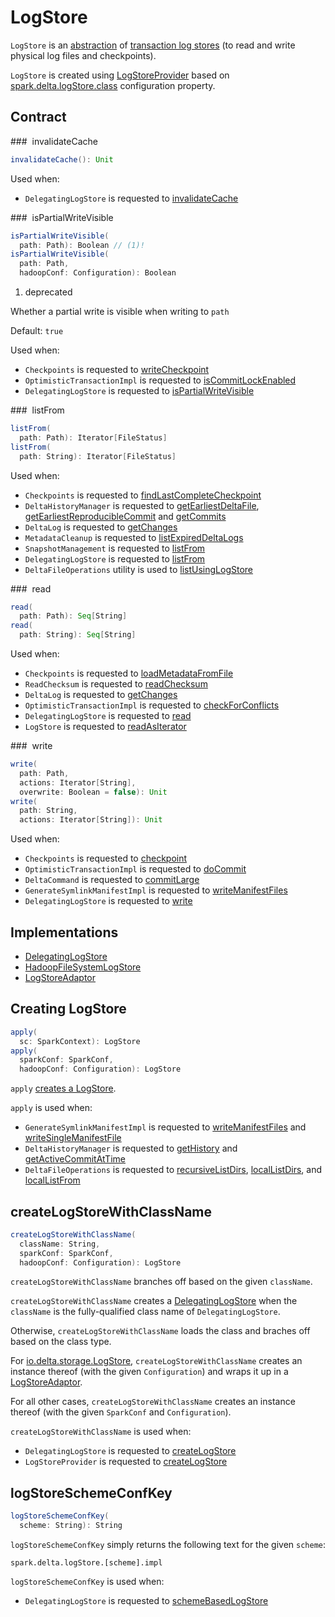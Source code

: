 # LogStore

`LogStore` is an [abstraction](#contract) of [transaction log stores](#implementations) (to read and write physical log files and checkpoints).

`LogStore` is created using [LogStoreProvider](LogStoreProvider.md#createLogStore) based on [spark.delta.logStore.class](../configuration-properties.md#spark.delta.logStore.class) configuration property.

## Contract

### <span id="invalidateCache"> invalidateCache

```scala
invalidateCache(): Unit
```

Used when:

* `DelegatingLogStore` is requested to [invalidateCache](DelegatingLogStore.md#invalidateCache)

### <span id="isPartialWriteVisible"> isPartialWriteVisible

```scala
isPartialWriteVisible(
  path: Path): Boolean // (1)!
isPartialWriteVisible(
  path: Path,
  hadoopConf: Configuration): Boolean
```

1. deprecated

Whether a partial write is visible when writing to `path`

Default: `true`

Used when:

* `Checkpoints` is requested to [writeCheckpoint](../Checkpoints.md#writeCheckpoint)
* `OptimisticTransactionImpl` is requested to [isCommitLockEnabled](../OptimisticTransactionImpl.md#isCommitLockEnabled)
* `DelegatingLogStore` is requested to [isPartialWriteVisible](DelegatingLogStore.md#isPartialWriteVisible)

### <span id="listFrom"> listFrom

```scala
listFrom(
  path: Path): Iterator[FileStatus]
listFrom(
  path: String): Iterator[FileStatus]  
```

Used when:

* `Checkpoints` is requested to [findLastCompleteCheckpoint](../Checkpoints.md#findLastCompleteCheckpoint)
* `DeltaHistoryManager` is requested to [getEarliestDeltaFile](../DeltaHistoryManager.md#getEarliestDeltaFile), [getEarliestReproducibleCommit](../DeltaHistoryManager.md#getEarliestReproducibleCommit) and [getCommits](../DeltaHistoryManager.md#getCommits)
* `DeltaLog` is requested to [getChanges](../DeltaLog.md#getChanges)
* `MetadataCleanup` is requested to [listExpiredDeltaLogs](../MetadataCleanup.md#listExpiredDeltaLogs)
* `SnapshotManagement` is requested to [listFrom](../SnapshotManagement.md#listFrom)
* `DelegatingLogStore` is requested to [listFrom](DelegatingLogStore.md#listFrom)
* `DeltaFileOperations` utility is used to [listUsingLogStore](../DeltaFileOperations.md#listUsingLogStore)

### <span id="read"> read

```scala
read(
  path: Path): Seq[String]
read(
  path: String): Seq[String]
```

Used when:

* `Checkpoints` is requested to [loadMetadataFromFile](../Checkpoints.md#loadMetadataFromFile)
* `ReadChecksum` is requested to [readChecksum](../ReadChecksum.md#readChecksum)
* `DeltaLog` is requested to [getChanges](../DeltaLog.md#getChanges)
* `OptimisticTransactionImpl` is requested to [checkForConflicts](../OptimisticTransactionImpl.md#checkForConflicts)
* `DelegatingLogStore` is requested to [read](DelegatingLogStore.md#read)
* `LogStore` is requested to [readAsIterator](#readAsIterator)

### <span id="write"> write

```scala
write(
  path: Path,
  actions: Iterator[String],
  overwrite: Boolean = false): Unit
write(
  path: String,
  actions: Iterator[String]): Unit
```

Used when:

* `Checkpoints` is requested to [checkpoint](../Checkpoints.md#checkpoint)
* `OptimisticTransactionImpl` is requested to [doCommit](../OptimisticTransactionImpl.md#doCommit)
* `DeltaCommand` is requested to [commitLarge](../commands/DeltaCommand.md#commitLarge)
* `GenerateSymlinkManifestImpl` is requested to [writeManifestFiles](../GenerateSymlinkManifest.md#writeManifestFiles)
* `DelegatingLogStore` is requested to [write](DelegatingLogStore.md#write)

## Implementations

* [DelegatingLogStore](DelegatingLogStore.md)
* [HadoopFileSystemLogStore](HadoopFileSystemLogStore.md)
* [LogStoreAdaptor](LogStoreAdaptor.md)

## <span id="apply"> Creating LogStore

```scala
apply(
  sc: SparkContext): LogStore
apply(
  sparkConf: SparkConf,
  hadoopConf: Configuration): LogStore
```

`apply` [creates a LogStore](LogStoreProvider.md#createLogStore).

`apply` is used when:

* `GenerateSymlinkManifestImpl` is requested to [writeManifestFiles](../GenerateSymlinkManifest.md#writeManifestFiles) and [writeSingleManifestFile](../GenerateSymlinkManifest.md#writeSingleManifestFile)
* `DeltaHistoryManager` is requested to [getHistory](../DeltaHistoryManager.md#getHistory) and [getActiveCommitAtTime](../DeltaHistoryManager.md#getActiveCommitAtTime)
* `DeltaFileOperations` is requested to [recursiveListDirs](../DeltaFileOperations.md#recursiveListDirs), [localListDirs](../DeltaFileOperations.md#localListDirs), and [localListFrom](../DeltaFileOperations.md#localListFrom)

## <span id="createLogStoreWithClassName"> createLogStoreWithClassName

```scala
createLogStoreWithClassName(
  className: String,
  sparkConf: SparkConf,
  hadoopConf: Configuration): LogStore
```

`createLogStoreWithClassName` branches off based on the given `className`.

`createLogStoreWithClassName` creates a [DelegatingLogStore](DelegatingLogStore.md) when the `className` is the fully-qualified class name of `DelegatingLogStore`.

Otherwise, `createLogStoreWithClassName` loads the class and braches off based on the class type.

For [io.delta.storage.LogStore](../LogStore.md), `createLogStoreWithClassName` creates an instance thereof (with the given `Configuration`) and wraps it up in a [LogStoreAdaptor](LogStoreAdaptor.md).

For all other cases, `createLogStoreWithClassName` creates an instance thereof (with the given `SparkConf` and `Configuration`).

`createLogStoreWithClassName` is used when:

* `DelegatingLogStore` is requested to [createLogStore](DelegatingLogStore.md#createLogStore)
* `LogStoreProvider` is requested to [createLogStore](LogStoreProvider.md#createLogStore)

## <span id="logStoreSchemeConfKey"> logStoreSchemeConfKey

```scala
logStoreSchemeConfKey(
  scheme: String): String
```

`logStoreSchemeConfKey` simply returns the following text for the given `scheme`:

```text
spark.delta.logStore.[scheme].impl
```

`logStoreSchemeConfKey` is used when:

* `DelegatingLogStore` is requested to [schemeBasedLogStore](DelegatingLogStore.md#schemeBasedLogStore)
